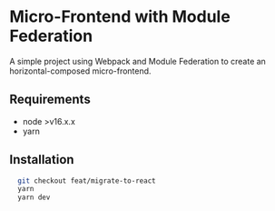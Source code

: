 
# Micro-Frontend with Module Federation

A simple project using Webpack and Module Federation to create an horizontal-composed micro-frontend.

## Requirements

- node >v16.x.x
- yarn


## Installation
```bash
  git checkout feat/migrate-to-react
  yarn
  yarn dev
```
